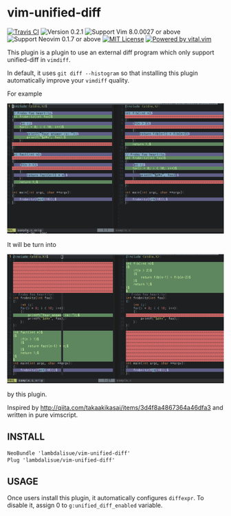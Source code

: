 # vim-unified-diff
[![Travis CI](https://img.shields.io/travis/lambdalisue/vim-unified-diff/master.svg?style=flat-square&label=Travis%20CI)](https://travis-ci.org/lambdalisue/vim-unified-diff)
![Version 0.2.1](https://img.shields.io/badge/version-0.2.1-yellow.svg?style=flat-square)
![Support Vim 8.0.0027 or above](https://img.shields.io/badge/support-Vim%208.0.0027%20or%20above-yellowgreen.svg?style=flat-square)
![Support Neovim 0.1.7 or above](https://img.shields.io/badge/support-Neovim%200.1.7%20or%20above-yellowgreen.svg?style=flat-square)
[![MIT License](https://img.shields.io/badge/license-MIT-blue.svg?style=flat-square)](LICENSE)
[![Powered by vital.vim](https://img.shields.io/badge/powered%20by-vital.vim-80273f.svg?style=flat-square)](https://github.com/vim-jp/vital.vim)

This plugin is a plugin to use an external diff program which only support
unified-diff in `vimdiff`.

In default, it uses `git diff --histogram` so that installing this plugin
automatically improve your `vimdiff` quality.

For example

![Builtin diff](https://raw.githubusercontent.com/lambdalisue/vim-unified-diff/misc/img/builtin_diff.png)

It will be turn into

![Histogram diff](https://raw.githubusercontent.com/lambdalisue/vim-unified-diff/misc/img/histogram_diff.png)

by this plugin.

Inspired by http://qiita.com/takaakikasai/items/3d4f8a4867364a46dfa3 and written in pure vimscript.


## INSTALL

```vim
NeoBundle 'lambdalisue/vim-unified-diff'
Plug 'lambdalisue/vim-unified-diff'
```

## USAGE

Once users install this plugin, it automatically configures `diffexpr`.
To disable it, assign 0 to `g:unified_diff_enabled` variable.

